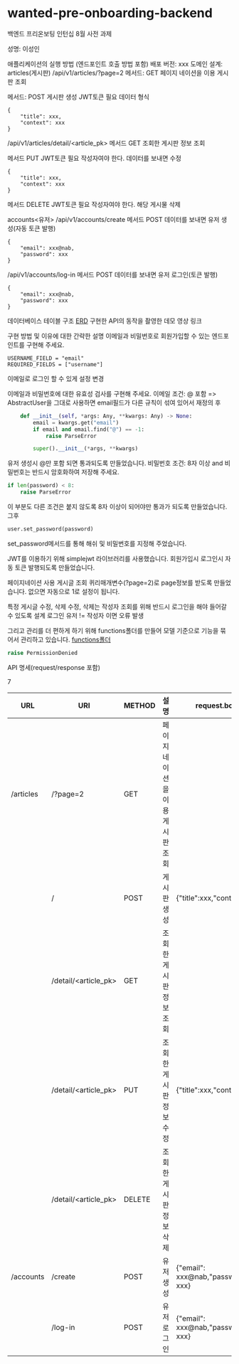 # wanted-pre-onboarding-backend

백엔드 프리온보팅 인턴십 8월 사전 과제

성명: 이성인

애플리케이션의 실행 방법 (엔드포인트 호출 방법 포함)
배포 버전: xxx
도메인 설계:
articles(게시판)
/api/v1/articles/?page=2
메서드: GET
페이지 네이션을 이용 게시판 조회

메서드: POST
게시판 생성
JWT토큰 필요
데이터 형식

```
{
    "title": xxx,
    "context": xxx
}
```

/api/v1/articles/detail/<article_pk>
메서드 GET
조회한 게시판 정보 조회

메서드 PUT
JWT토큰 필요
작성자여야 한다.
데이터를 보내면 수정

```
{
    "title": xxx,
    "context": xxx
}
```

메서드 DELETE
JWT토큰 필요
작성자여야 한다.
해당 게시물 삭제

accounts<유저>
/api/v1/accounts/create
메서드 POST
데이터를 보내면 유저 생성(자동 토큰 발행)

```
{
    "email": xxx@nab,
    "password": xxx
}
```

/api/v1/accounts/log-in
메서드 POST
데이터를 보내면 유저 로그인(토큰 발행)

```
{
    "email": xxx@nab,
    "password": xxx
}
```

데이터베이스 테이블 구조
[ERD](https://viewer.diagrams.net/?tags=%7B%7D&target=blank&highlight=0000ff&edit=_blank&layers=1&nav=1&title=ERD.svg#R7VhrU6MwFP01nXE%2FuMNDav1YWqvrY9f342OEFLKGhE1SW%2Frr9wZCgeJq6%2Bg6Os50Bu7JTULuOYHTdNxBMtsTKI2PeYhpx7HCWccddhzHtnc8uGgkK5Cu6xRAJEhokirgnMyxAS2DTkiIZSNRcU4VSZtgwBnDgWpgSAg%2BbaaNOW3OmqIIt4DzANE2ek1CFRdoz9mu8H1Moric2e7uFC0JKpPNSmSMQj6tQe5uxx0IzlVxl8wGmOrilXW5%2FpFd06P77t7BqfyDLv3Di59Xm8Vgo3W6LJYgMFMvHnp%2BPx7tX239vklPRqdTa69%2Fd7BpulgPiE5MvS4lFma9KiuLKKckoYhB5I85U%2BemBUrgI0oiBvcBPBv0dP0HLBSB%2BvdNg%2BIpoEFMaHiEMj7RK5AKBfdl5MdckDkMiyg02QBAs1BGSk63kXGuewJsASqwhJyTsiz2AjpCUpmcgFOKUknu8gfWKQkSEWE%2BV4on5UB8wkIcmmjBcx4owe8XytH9VyTDkKargWc1KRpy9jBPsBIZpJjWhc7MRrPLeFrJ1u4aLG5I1oDIbJVoMfZiujPYWohFUIRqPndpvq0V5wNGGtMhCsQzpLCvyyjrIoSb2lIrKJfmGjK1WzKdSD1ngltShWqrmiwpHqt%2FilKmKCAsOspzhlsVcmZWqyEOfcc0F0RMwhCzXDAKKVRoSqsk5YSpvByeDz8o2sD67nU8eKABxHYVw0%2BnCzXgDLSFSC4iDIKdYi3aR%2BT15MZ9Xl5Zk7V12a2LqUHruhw6LQ5xggjdGMRIjAim4bdPx%2BUT75VYJdTcvhXjnvPOjLstxlMk5ZSL8IvpV2V6u%2FfOTNvbLar7mjqK5apewvryEq%2FnJTx76dvuruwlnJd4Cc%2F7QF6i19IqnzJteq2NERfwcOwQZ5%2FvY7Tiy2exlT%2BOs7B3WowqonJ9frmLN6P93e2F0%2F7zGsB7XbMKxF%2FA9Yv4tyD%2Bf7qN4aQXOAeb%2FtC7kT97F%2Ft8futv2l6L%2BBbHubUovvq2UxVGf3QxC%2Fv6YAnC3bM5FvyCHyOWlV6haksQC3%2FlRqVZcSioyG7qwa0OgD0TDmf1xmHWYASHrQOr1T7%2Fkk9EgJ%2F3jbCICD9Jee9xfuuEWo%2BZgxIUmCJFHprLeMIxnGjtV25ha8mdOMsHGMVKTa%2F6kdbyQNtLtqO3NFBRitZAQDHKamlmb65lNiCsjv6K9OoA1d39Cw%3D%3D)
구현한 API의 동작을 촬영한 데모 영상 링크

구현 방법 및 이유에 대한 간략한 설명
이메일과 비밀번호로 회원가입할 수 있는 엔드포인트를 구현해 주세요.

```
USERNAME_FIELD = "email"
REQUIRED_FIELDS = ["username"]
```

이메일로 로그인 할 수 있게 설정 변경

이메일과 비밀번호에 대한 유효성 검사를 구현해 주세요.
이메일 조건: @ 포함
=> AbstractUser을 그대로 사용하면 email필드가 다른 규칙이 섞여 있어서 재정의 후

```python
    def __init__(self, *args: Any, **kwargs: Any) -> None:
        email = kwargs.get("email")
        if email and email.find("@") == -1:
            raise ParseError

        super().__init__(*args, **kwargs)
```

유저 생성시 @만 포함 되면 통과되도록 만들었습니다.
비밀번호 조건: 8자 이상 and 비밀번호는 반드시 암호화하여 저장해 주세요.

```python
if len(password) < 8:
    raise ParseError
```

이 부분도 다른 조건은 붙지 않도록 8자 이상이 되어야만 통과가 되도록 만들었습니다.
그후

```python
user.set_password(password)
```

set_password메서드를 통해 해쉬 및 비밀번호를 지정해 주었습니다.

JWT를 이용하기 위해 simplejwt 라이브러리를 사용했습니다.
회원가입시 로그인시 자동 토큰 발행되도록 만들었습니다.

페이지네이션 사용 게시글 조회
퀴리매개변수(?page=2)로 page정보를 받도록 만들었습니다.
없으면 자동으로 1로 설정이 됩니다.

특정 게시글 수정, 삭제
수정, 삭제는 작성자 조회를 위해 반드시 로그인을 해야 들어갈 수 있도록 설계
로그인 유저 != 작성자 이면 오류 발생

그리고 관리를 더 편하게 하기 위해
functions폴더를 만들어 모델 기준으로 기능을 묶어서 관리하고 있습니다.
[functions폴더](https://github.com/sungin95/wanted-pre-onboarding-backend/tree/main/functions)

```python
raise PermissionDenied
```

API 명세(request/response 포함)

7

| URL       | URI                  | METHOD | 설명                             | request.body                       | response.body                                                | 완료 |
| --------- | -------------------- | ------ | -------------------------------- | ---------------------------------- | ------------------------------------------------------------ | ---- |
| /articles | /?page=2             | GET    | 페이지 네이션을 이용 게시판 조회 |                                    | [{'pk': 1, 'title': 'test title', 'context': 'test context'}, {'pk': 2, 'title': 'test title', 'context': 'test context'}, {'pk': 3, 'title': 'test title', 'context': 'test context'}, {'pk': 4, 'title': 'test title', 'context': 'test context'}, {'pk': 5, 'title': 'test title', 'context': 'test context'}] |      |
|           | /                    | POST   | 게시판 생성                      | {"title":xxx,"context":xxx}        | {"pk": 1, title":xxx,"context":xxx}                          |      |
|           | /detail/<article_pk> | GET    | 조회한 게시판 정보 조회          |                                    | {'pk': 1, 'title': 'test title', 'context': 'test context'}  |      |
|           | /detail/<article_pk> | PUT    | 조회한 게시판 정보 수정          | {"title":xxx,"context":xxx}        | {'pk': 1, "title":xxx, 'context': xxx}                       |      |
|           | /detail/<article_pk> | DELETE | 조회한 게시판 정보 삭제          |                                    |                                                              |      |
| /accounts | /create              | POST   | 유저 생성                        | {"email": xxx@nab,"password": xxx} | {"pk":1, "email": xxx@nab,"password": xxx}                   |      |
|           | /log-in              | POST   | 유저 로그인                      | {"email": xxx@nab,"password": xxx} | {"pk":1, "email": xxx@nab,"password": xxx}                   |      |



